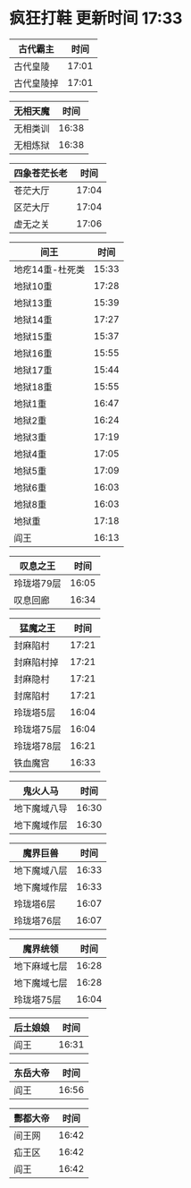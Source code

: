 # 疯狂打鞋 更新时间 17:33

| 古代霸主   | 时间    |
|--------|-------|
| 古代皇陵 | 17:01 |
| 古代皇陵掉 | 17:01 |

| 无相天魔   | 时间    |
|--------|-------|
| 无相类训 | 16:38 |
| 无相炼狱 | 16:38 |

| 四象苍茫长老   | 时间    |
|--------|-------|
| 苍茫大厅 | 17:04 |
| 区茫大厅 | 17:04 |
| 虚无之关 | 17:06 |

| 间王   | 时间    |
|--------|-------|
| 地疙14重-杜死类 | 15:33 |
| 地狱10重 | 17:28 |
| 地狱13重 | 15:39 |
| 地狱14重 | 17:27 |
| 地狱15重 | 15:37 |
| 地狱16重 | 15:55 |
| 地狱17重 | 15:44 |
| 地狱18重 | 15:55 |
| 地狱1重 | 16:47 |
| 地狱2重 | 16:24 |
| 地狱3重 | 17:19 |
| 地狱4重 | 17:05 |
| 地狱5重 | 17:09 |
| 地狱6重 | 16:03 |
| 地狱8重 | 16:03 |
| 地狱重 | 17:18 |
| 阎王 | 16:13 |

| 叹息之王   | 时间    |
|--------|-------|
| 玲珑塔79层 | 16:05 |
| 叹息回廊 | 16:34 |

| 猛魔之王   | 时间    |
|--------|-------|
| 封麻陷村 | 17:21 |
| 封麻陷村掉 | 17:21 |
| 封麻隐村 | 17:21 |
| 封席陷村 | 17:21 |
| 玲珑塔5层 | 16:04 |
| 玲珑塔75层 | 16:04 |
| 玲珑塔78层 | 16:21 |
| 铁血魔宫 | 16:33 |

| 鬼火人马   | 时间    |
|--------|-------|
| 地下魔域八导 | 16:30 |
| 地下魔域作层 | 16:30 |

| 魔界巨兽   | 时间    |
|--------|-------|
| 地下魔域八层 | 16:33 |
| 地下魔域作层 | 16:33 |
| 玲珑塔6层 | 16:07 |
| 玲珑塔76层 | 16:07 |

| 魔界统领   | 时间    |
|--------|-------|
| 地下麻域七层 | 16:28 |
| 地下魔域七层 | 16:28 |
| 玲珑塔75层 | 16:04 |

| 后土娘娘   | 时间    |
|--------|-------|
| 阎王 | 16:31 |

| 东岳大帝   | 时间    |
|--------|-------|
| 阎王 | 16:56 |

| 酆都大帝   | 时间    |
|--------|-------|
| 间王网 | 16:42 |
| 疝王区 | 16:42 |
| 阎王 | 16:42 |